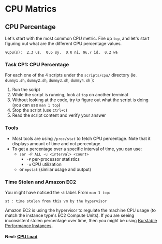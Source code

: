 # CPU Matrics

## CPU Percentage
Let's start with the most common CPU metric.
Fire up `top`, and let's start figuring out what are the different CPU percentage values.
```
%Cpu(s):  2.3 us,  0.6 sy,  0.0 ni, 96.7 id,  0.2 wa
```

### Task CP1: CPU Percentage
For each one of the 4 scripts under the `scripts/cpu/` directory (ie. `dummy1.sh`, `dummy2.sh`, `dummy3.sh`, `dummy4.sh` ):

 1. Run the script
 2. While the script is running, look at `top` on another terminal
 3. Without looking at the code, try to figure out what the script is doing (you can use `man 1 top`) 
 4. Stop the script (use `Ctrl+C`)
 5. Read the script content and verify your answer

### Tools

 - Most tools are using `/proc/stat` to fetch CPU percentage. Note that it displays amount of time and not percentage.
 - To get a percentage over a specific interval of time, you can use:
	 - `sar -P ALL -u <interval> <count>`
		 - `-P` per-processor statistics
		 - `-u` CPU utilization
	 - or  `mpstat` (similar usage and output)

### Time Stolen and Amazon EC2
You might have noticed the `st` label. From `man 1 top`:
```
st : time stolen from this vm by the hypervisor
```
Amazon EC2 is using the hypervisor to regulate the machine CPU usage (to match the instance type's EC2 Compute Units). If you are seeing inconsistent stolen percentage over time, then you might be using [Burstable Performance Instances](http://aws.amazon.com/ec2/instance-types/#burst).

#### Next: [CPU Load](docs/cpu-load.md)
